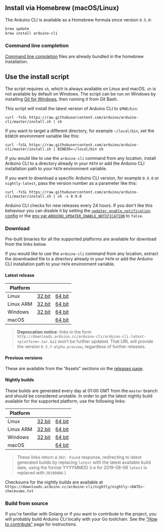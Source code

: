 <!-- Source: https://github.com/arduino/tooling-project-assets/blob/main/other/installation-script/installation.md -->

## Install via Homebrew (macOS/Linux)

The Arduino CLI is available as a Homebrew formula since version `0.5.0`:

```sh
brew update
brew install arduino-cli
```

### Command line completion

[Command line completion](command-line-completion.md#brew) files are already bundled in the homebrew installation.

## Use the install script

The script requires `sh`, which is always available on Linux and macOS. `sh` is not available by default on Windows. The
script can be run on Windows by installing [Git for Windows](https://gitforwindows.org/), then running it from Git Bash.

This script will install the latest version of Arduino CLI to `$PWD/bin`:

```
curl -fsSL https://raw.githubusercontent.com/arduino/arduino-cli/master/install.sh | sh
```

If you want to target a different directory, for example `~/local/bin`, set the `BINDIR` environment variable like this:

```
curl -fsSL https://raw.githubusercontent.com/arduino/arduino-cli/master/install.sh | BINDIR=~/local/bin sh
```

If you would like to use the `arduino-cli` command from any location, install Arduino CLI to a directory already in your
`PATH` or add the Arduino CLI installation path to your `PATH` environment variable.

If you want to download a specific Arduino CLI version, for example `0.9.0` or `nightly-latest`, pass the version number
as a parameter like this:

```
curl -fsSL https://raw.githubusercontent.com/arduino/arduino-cli/master/install.sh | sh -s 0.9.0
```

Arduino CLI checks for new releases every 24 hours. If you don't like this behaviour you can disable it by setting the
[`updater.enable_notification` config](configuration.md#configuration-keys) or the
[env var `ARDUINO_UPDATER_ENABLE_NOTIFICATION`](configuration.md#environment-variables) to `false`.

### Download

Pre-built binaries for all the supported platforms are available for download from the links below.

If you would like to use the `arduino-cli` command from any location, extract the downloaded file to a directory already
in your `PATH` or add the Arduino CLI installation path to your `PATH` environment variable.

#### Latest release

| Platform  |                      |                      |
| --------- | -------------------- | -------------------- |
| Linux     | [32 bit][linux32]    | [64 bit][linux64]    |
| Linux ARM | [32 bit][linuxarm32] | [64 bit][linuxarm64] |
| Windows   | [32 bit][windows32]  | [64 bit][windows64]  |
| macOS     |                      | [64 bit][macos]      |

[linux64]: https://downloads.arduino.cc/arduino-cli/arduino-cli_latest_Linux_64bit.tar.gz
[linux32]: https://downloads.arduino.cc/arduino-cli/arduino-cli_latest_Linux_32bit.tar.gz
[linuxarm64]: https://downloads.arduino.cc/arduino-cli/arduino-cli_latest_Linux_ARM64.tar.gz
[linuxarm32]: https://downloads.arduino.cc/arduino-cli/arduino-cli_latest_Linux_ARMv7.tar.gz
[windows64]: https://downloads.arduino.cc/arduino-cli/arduino-cli_latest_Windows_64bit.zip
[windows32]: https://downloads.arduino.cc/arduino-cli/arduino-cli_latest_Windows_32bit.zip
[macos]: https://downloads.arduino.cc/arduino-cli/arduino-cli_latest_macOS_64bit.tar.gz

> **Deprecation notice**: links in the form
> `http://downloads.arduino.cc/arduino-cli/arduino-cli-latest-<platform>.tar.bz2` won’t be further updated. That URL
> will provide the version `0.3.7-alpha.preview`, regardless of further releases.

#### Previous versions

These are available from the "Assets" sections on the [releases page](https://github.com/arduino/arduino-cli/releases).

#### Nightly builds

These builds are generated every day at 01:00 GMT from the `master` branch and should be considered unstable. In order
to get the latest nightly build available for the supported platform, use the following links:

| Platform  |                              |                              |
| --------- | ---------------------------- | ---------------------------- |
| Linux     | [32 bit][linux32-nightly]    | [64 bit][linux64-nightly]    |
| Linux ARM | [32 bit][linuxarm32-nightly] | [64 bit][linuxarm64-nightly] |
| Windows   | [32 bit][windows32-nightly]  | [64 bit][windows64-nightly]  |
| macOS     |                              | [64 bit][macos-nightly]      |

[linux64-nightly]: https://downloads.arduino.cc/arduino-cli/nightly/arduino-cli_nightly-latest_Linux_64bit.tar.gz
[linux32-nightly]: https://downloads.arduino.cc/arduino-cli/nightly/arduino-cli_nightly-latest_Linux_32bit.tar.gz
[linuxarm64-nightly]: https://downloads.arduino.cc/arduino-cli/nightly/arduino-cli_nightly-latest_Linux_ARM64.tar.gz
[linuxarm32-nightly]: https://downloads.arduino.cc/arduino-cli/nightly/arduino-cli_nightly-latest_Linux_ARMv7.tar.gz
[windows64-nightly]: https://downloads.arduino.cc/arduino-cli/nightly/arduino-cli_nightly-latest_Windows_64bit.zip
[windows32-nightly]: https://downloads.arduino.cc/arduino-cli/nightly/arduino-cli_nightly-latest_Windows_32bit.zip
[macos-nightly]: https://downloads.arduino.cc/arduino-cli/nightly/arduino-cli_nightly-latest_macOS_64bit.tar.gz

> These links return a `302: Found` response, redirecting to latest generated builds by replacing `latest` with the
> latest available build date, using the format YYYYMMDD (i.e for 2019-08-06 `latest` is replaced with `20190806` )

Checksums for the nightly builds are available at
`https://downloads.arduino.cc/arduino-cli/nightly/nightly-<DATE>-checksums.txt`

### Build from source

If you're familiar with Golang or if you want to contribute to the project, you will probably build Arduino CLI locally
with your Go toolchain. See the ["How to contribute"](CONTRIBUTING.md#building-the-source-code) page for instructions.
